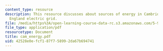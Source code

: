 ```yaml
---
content_type: resource
description: This resource discusses about sources of energy in Cambridge and New
  England electric grid.
file: /media/https%3A/open-learning-course-data-rc.s3.amazonaws.com/5-92-energy-environment-and-society-spring-2007/42528e0efcf187f758992da67b694741_cam_energy.pdf
file_type: application/pdf
resourcetype: Document
title: cam_energy.pdf
uid: 42528e0e-fcf1-87f7-5899-2da67b694741
---
```

